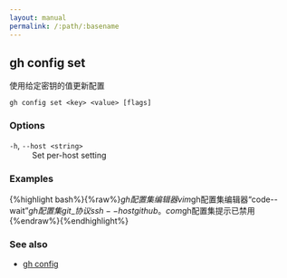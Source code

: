 ```yaml
---
layout: manual
permalink: /:path/:basename
---
```


## gh config set

使用给定密钥的值更新配置

```
gh config set <key> <value> [flags]
```

### Options

<dl class="flags">
	<dt><code>-h</code>, <code>--host &lt;string&gt;</code></dt>
	<dd>Set per-host setting</dd>
</dl>

### Examples

{%highlight bash%}{%raw%}$gh配置集编辑器vim$gh配置集编辑器“code--wait”$gh配置集git\_协议ssh--host github。com$gh配置集提示已禁用{%endraw%}{%endhighlight%}

### See also

-   [gh config](./gh_config)

